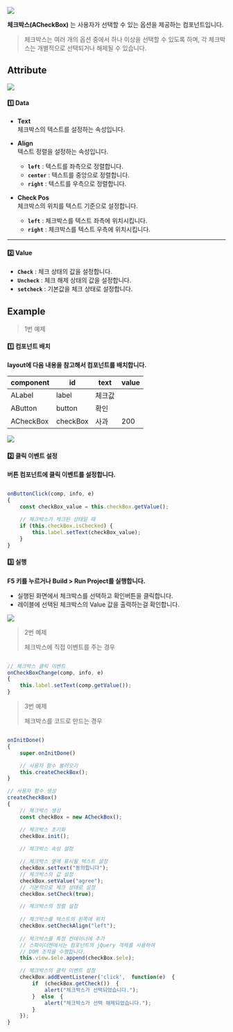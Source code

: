 ![](https://wikidocs.net/images/page/24697/checkBox.png) 

**체크박스(ACheckBox)** 는 사용자가 선택할 수 있는 옵션을 제공하는 컴포넌트입니다. <br />
>체크박스는 여러 개의 옵션 중에서 하나 이상을 선택할 수 있도록 하며, 각 체크박스는 개별적으로 선택되거나 해제될 수 있습니다.

## Attribute

![](https://wikidocs.net/images/page/24697/checkBox_Attribute.png)
#### **1️⃣ Data**

-   **Text**   
    체크박스의 텍스트를 설정하는 속성입니다. 
    
-   **Align**   
    텍스트 정렬을 설정하는 속성입니다.
    
    -   **`left`** : 텍스트를 좌측으로 정렬합니다.
    -   **`center`** : 텍스트를 중앙으로 정렬합니다.
    -   **`right`** : 텍스트를 우측으로 정렬합니다.
    
- **Check Pos**<br />
      체크박스의 위치를 텍스트 기준으로 설정합니다.
      
	-   **`left`** : 체크박스를 텍스트 좌측에 위치시킵니다.
	-   **`right`** : 체크박스를 텍스트 우측에 위치시킵니다.

----------

#### **2️⃣ Value**

-   **`Check`** : 체크 상태의 값을 설정합니다.
-   **`Uncheck`** : 체크 해제 상태의 값을 설정합니다.
-   **`setcheck`** : 기본값을 체크 상태로 설정합니다.


## Example

> 1번 예제
 
#### 1️⃣ 컴포넌트 배치

 **layout에 다음 내용을 참고해서 컴포넌트를 배치합니다.**  
 
 
| component | id |   text | value |
| -------- | -------- |  -------- | -------- |
| ALabel | label| 		 체크값 |     |
| AButton |	button |    확인 |     |
| ACheckBox | checkBox      | 	사과 | 200 |

![](https://wikidocs.net/images/page/24697/checkBox_ex1_re.png) 
  
  
#### 2️⃣ 클릭 이벤트 설정

**버튼 컴포넌트에 클릭 이벤트를 설정합니다.** 
  
```javascript

onButtonClick(comp, info, e)
{
	const checkBox_value = this.checkBox.getValue();

	// 체크박스가 체크된 상태일 때
	if (this.checkBox.isChecked) {
		this.label.setText(checkBox_value);
	}
}

``` 
  
  
#### 3️⃣ 실행

**F5 키를 누르거나 Build > Run Project를 실행합니다.** 

* 실행된 화면에서 체크박스를 선택하고 확인버튼을 클릭합니다. 
* 레이블에 선택된 체크박스의 Value 값을 출력하는걸 확인합니다. 
 
  
 ![](https://wikidocs.net/images/page/24697/checkBox_result_re.png)

> 2번 예제
>   
> 체크박스에 직접 이벤트를 주는 경우
```javascript

// 체크박스 클릭 이벤트
onCheckBoxChange(comp, info, e)
{
	this.label.setText(comp.getValue());
}

``` 

> 3번 예제  
> 
> 체크박스를 코드로 만드는 경우

```javascript

onInitDone()
{
	super.onInitDone()

	// 사용자 함수 불러오기
	this.createCheckBox();
}

// 사용자 함수 생성
createCheckBox()
{
	// 체크박스 생성
	const checkBox = new ACheckBox();

	// 체크박스 초기화
	checkBox.init();
	
	// 체크박스 속성 설정

	// 체크박스 옆에 표시될 텍스트 설정
	checkBox.setText("동의합니다");  
    // 체크박스의 값 설정
	checkBox.setValue("agree"); 
	// 기본적으로 체크 상태로 설정
	checkBox.setCheck(true);  

	// 체크박스의 정렬 설정
	
	// 체크박스를 텍스트의 왼쪽에 위치
	checkBox.setCheckAlign("left");  
	
	// 체크박스를 특정 컨테이너에 추가
	// 스파이더젠에서는 컴포넌트의 jQuery 객체를 사용하여 
	// DOM 조작을 수행합니다.
	this.view.$ele.append(checkBox.$ele);

	// 체크박스의 클릭 이벤트 설정
	checkBox.addEventListener('click',  function(e)  {
		if  (checkBox.getCheck())  {
			alert("체크박스가 선택되었습니다.");
		}  else  {
			alert("체크박스가 선택 해제되었습니다.");
		}
	});
}

``` 
